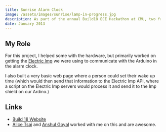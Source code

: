 ```yaml
---
title: Sunrise Alarm Clock
image: /assets/images/sunrise/lamp-in-progress.jpg
description: As part of the annual Build18 ECE Hackathon at CMU, two friends and I constructed an alarm clock which you could control using a web interface, and which simulated (more or less) a sunrise in order to wake you up.
date: January 2013
---
```


## My Role

For this project, I helped some with the hardware, but primarily worked on getting the [Electric Imp](http://electricimp.com/) we were using to communicate with the Arduino in the alarm clock. 

I also built a very basic web page where a person could set their wake up time (which would then send that information to the Electric Imp API, where a script on the Electric Imp servers would process it and send it to the Imp shield on our Ardino.)

## Links

- [Build 18 Website](http://build18.org/)
- [Alice Tsai](http://www.linkedin.com/pub/alice-tsai/31/1a4/37b) and [Anshul Goyal](http://www.linkedin.com/in/anshulgoyal10) worked with me on this and are awesome.